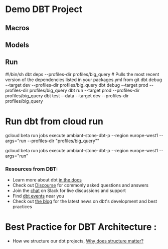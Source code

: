 # Demo DBT Project

## Macros

## Models

## Run

#!/bin/sh
dbt deps --profiles-dir profiles/big_query  # Pulls the most recent version of the dependencies listed in your packages.yml from git
dbt debug --target dev --profiles-dir profiles/big_query
dbt debug --target prod --profiles-dir profiles/big_query
dbt run --target prod --profiles-dir profiles/big_query
dbt test --data --target dev --profiles-dir profiles/big_query

# Run dbt from cloud run
gcloud beta run jobs execute ambiant-stone-dbt-p --region europe-west1 --args="run --profiles-dir "profiles/big_query""

gcloud beta run jobs execute ambiant-stone-dbt-p --region europe-west1 --args="run"


### Resources from DBT:
- Learn more about dbt [in the docs](https://docs.getdbt.com/docs/introduction)
- Check out [Discourse](https://discourse.getdbt.com/) for commonly asked questions and answers
- Join the [chat](https://community.getdbt.com/) on Slack for live discussions and support
- Find [dbt events](https://events.getdbt.com) near you
- Check out [the blog](https://blog.getdbt.com/) for the latest news on dbt's development and best practices

# Best Practice for DBT Architecture : 
- How we structure our dbt projects, [Why does structure matter?](https://docs.getdbt.com/guides/best-practices/how-we-structure/1-guide-overview)